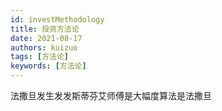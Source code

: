 ```yaml
---
id: investMethodology
title: 投资方法论
date: 2021-08-17
authors: kuizuo
tags: [方法论]
keywords: [方法论]
---
```



法撒旦发生发发斯蒂芬艾师傅是大幅度算法是法撒旦